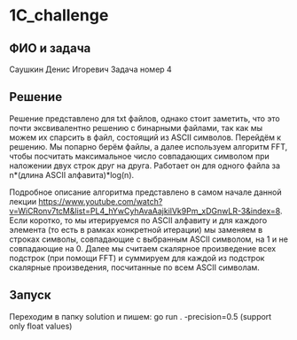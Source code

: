 # 1C_challenge

## ФИО и задача
Саушкин Денис Игоревич
Задача номер 4
## Решение
Решение представлено для txt файлов, однако стоит заметить, что это почти эксвивалентно решению с бинарными файлами, так как мы можем их спарсить в файл, состоящий из ASCII символов.
Перейдём к решению. Мы попарно берём файлы, а далее используем алгоритм FFT, чтобы посчитать максимальное число совпадающих символом при наложении двух строк друг на друга. Работает он для одного файла за n*(длина ASCII алфавита)*log(n).

Подробное описание алгоритма представлено в самом начале данной лекции https://www.youtube.com/watch?v=WiCRonv7tcM&list=PL4_hYwCyhAvaAajkilVk9Pm_xDGnwLR-3&index=8.
Если коротко, то мы итерируемся по ASCII алфавиту и для каждого элемента (то есть в рамках конкретной итерации) мы заменяем в строках символы, совпадающие с выбранным ASCII символом, на 1 и не совпадающие на 0. Далее мы считаем скалярное произведение всех подстрок (при помощи FFT) и суммируем для каждой из подстрок скалярные произведения, посчитанные по всем ASCII символам.
## Запуск
Переходим в папку solution и пишем: go run . -precision=0.5 (support only float values)
